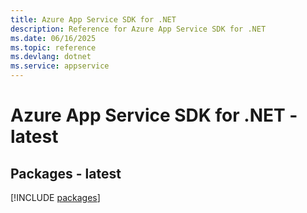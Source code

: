 ```yaml
---
title: Azure App Service SDK for .NET
description: Reference for Azure App Service SDK for .NET
ms.date: 06/16/2025
ms.topic: reference
ms.devlang: dotnet
ms.service: appservice
---
```

# Azure App Service SDK for .NET - latest
## Packages - latest
[!INCLUDE [packages](app-service-index.md)]